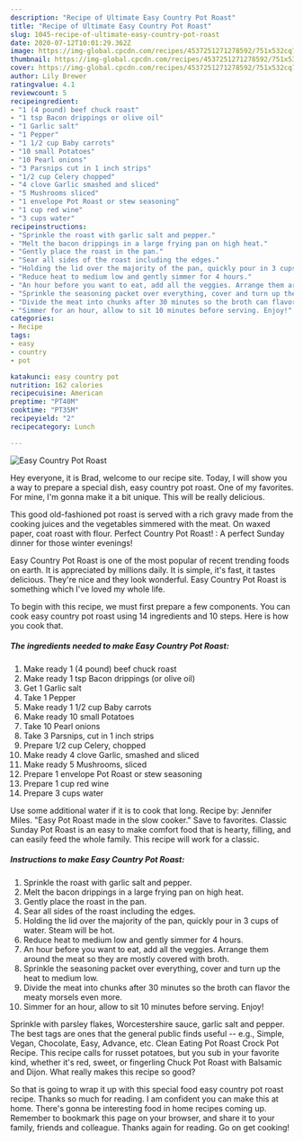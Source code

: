 ```yaml
---
description: "Recipe of Ultimate Easy Country Pot Roast"
title: "Recipe of Ultimate Easy Country Pot Roast"
slug: 1045-recipe-of-ultimate-easy-country-pot-roast
date: 2020-07-12T10:01:29.362Z
image: https://img-global.cpcdn.com/recipes/4537251271278592/751x532cq70/easy-country-pot-roast-recipe-main-photo.jpg
thumbnail: https://img-global.cpcdn.com/recipes/4537251271278592/751x532cq70/easy-country-pot-roast-recipe-main-photo.jpg
cover: https://img-global.cpcdn.com/recipes/4537251271278592/751x532cq70/easy-country-pot-roast-recipe-main-photo.jpg
author: Lily Brewer
ratingvalue: 4.1
reviewcount: 5
recipeingredient:
- "1 (4 pound) beef chuck roast"
- "1 tsp Bacon drippings or olive oil"
- "1 Garlic salt"
- "1 Pepper"
- "1 1/2 cup Baby carrots"
- "10 small Potatoes"
- "10 Pearl onions"
- "3 Parsnips cut in 1 inch strips"
- "1/2 cup Celery chopped"
- "4 clove Garlic smashed and sliced"
- "5 Mushrooms sliced"
- "1 envelope Pot Roast or stew seasoning"
- "1 cup red wine"
- "3 cups water"
recipeinstructions:
- "Sprinkle the roast with garlic salt and pepper."
- "Melt the bacon drippings in a large frying pan on high heat."
- "Gently place the roast in the pan."
- "Sear all sides of the roast including the edges."
- "Holding the lid over the majority of the pan, quickly pour in 3 cups of water. Steam will be hot."
- "Reduce heat to medium low and gently simmer for 4 hours."
- "An hour before you want to eat, add all the veggies. Arrange them around the meat so they are mostly covered with broth."
- "Sprinkle the seasoning packet over everything, cover and turn up the heat to medium low."
- "Divide the meat into chunks after 30 minutes so the broth can flavor the meaty morsels even more."
- "Simmer for an hour, allow to sit 10 minutes before serving. Enjoy!"
categories:
- Recipe
tags:
- easy
- country
- pot

katakunci: easy country pot 
nutrition: 162 calories
recipecuisine: American
preptime: "PT40M"
cooktime: "PT35M"
recipeyield: "2"
recipecategory: Lunch

---
```



![Easy Country Pot Roast](https://img-global.cpcdn.com/recipes/4537251271278592/751x532cq70/easy-country-pot-roast-recipe-main-photo.jpg)

Hey everyone, it is Brad, welcome to our recipe site. Today, I will show you a way to prepare a special dish, easy country pot roast. One of my favorites. For mine, I'm gonna make it a bit unique. This will be really delicious.

This good old-fashioned pot roast is served with a rich gravy made from the cooking juices and the vegetables simmered with the meat. On waxed paper, coat roast with flour. Perfect Country Pot Roast! : A perfect Sunday dinner for those winter evenings!

Easy Country Pot Roast is one of the most popular of recent trending foods on earth. It is appreciated by millions daily. It is simple, it's fast, it tastes delicious. They're nice and they look wonderful. Easy Country Pot Roast is something which I've loved my whole life.


To begin with this recipe, we must first prepare a few components. You can cook easy country pot roast using 14 ingredients and 10 steps. Here is how you cook that.

<!--inarticleads1-->

##### The ingredients needed to make Easy Country Pot Roast:

1. Make ready 1 (4 pound) beef chuck roast
1. Make ready 1 tsp Bacon drippings (or olive oil)
1. Get 1 Garlic salt
1. Take 1 Pepper
1. Make ready 1 1/2 cup Baby carrots
1. Make ready 10 small Potatoes
1. Take 10 Pearl onions
1. Take 3 Parsnips, cut in 1 inch strips
1. Prepare 1/2 cup Celery, chopped
1. Make ready 4 clove Garlic, smashed and sliced
1. Make ready 5 Mushrooms, sliced
1. Prepare 1 envelope Pot Roast or stew seasoning
1. Prepare 1 cup red wine
1. Prepare 3 cups water


Use some additional water if it is to cook that long. Recipe by: Jennifer Miles. &#34;Easy Pot Roast made in the slow cooker.&#34; Save to favorites. Classic Sunday Pot Roast is an easy to make comfort food that is hearty, filling, and can easily feed the whole family. This recipe will work for a classic. 

<!--inarticleads2-->

##### Instructions to make Easy Country Pot Roast:

1. Sprinkle the roast with garlic salt and pepper.
1. Melt the bacon drippings in a large frying pan on high heat.
1. Gently place the roast in the pan.
1. Sear all sides of the roast including the edges.
1. Holding the lid over the majority of the pan, quickly pour in 3 cups of water. Steam will be hot.
1. Reduce heat to medium low and gently simmer for 4 hours.
1. An hour before you want to eat, add all the veggies. Arrange them around the meat so they are mostly covered with broth.
1. Sprinkle the seasoning packet over everything, cover and turn up the heat to medium low.
1. Divide the meat into chunks after 30 minutes so the broth can flavor the meaty morsels even more.
1. Simmer for an hour, allow to sit 10 minutes before serving. Enjoy!


Sprinkle with parsley flakes, Worcestershire sauce, garlic salt and pepper. The best tags are ones that the general public finds useful -- e.g., Simple, Vegan, Chocolate, Easy, Advance, etc. Clean Eating Pot Roast Crock Pot Recipe. This recipe calls for russet potatoes, but you sub in your favorite kind, whether it&#39;s red, sweet, or fingerling Chuck Pot Roast with Balsamic and Dijon. What really makes this recipe so good? 

So that is going to wrap it up with this special food easy country pot roast recipe. Thanks so much for reading. I am confident you can make this at home. There's gonna be interesting food in home recipes coming up. Remember to bookmark this page on your browser, and share it to your family, friends and colleague. Thanks again for reading. Go on get cooking!
